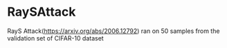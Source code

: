 # RaySAttack
RayS Attack(https://arxiv.org/abs/2006.12792) ran on 50 samples from the validation set of CIFAR-10 dataset
